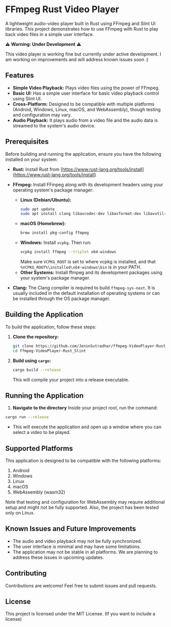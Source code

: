 
# FFmpeg Rust Video Player

A lightweight audio-video player built in Rust using FFmpeg and Slint UI libraries. This project demonstrates how to use FFmpeg with Rust to play back video files in a simple user interface.

⚠️ **Warning: Under Development** ⚠️

This video player is working fine but currently under active development. I am working on improvements and will address known issues soon :)

## Features

*   **Simple Video Playback:** Plays video files using the power of FFmpeg.
*   **Basic UI:** Has a simple user interface for basic video playback control using Slint UI.
*   **Cross-Platform:** Designed to be compatible with multiple platforms (Android, Windows, Linux, macOS, and WebAssembly), though testing and configuration may vary.
*   **Audio Playback:** It plays audio from a video file and the audio data is streamed to the system's audio device.

## Prerequisites

Before building and running the application, ensure you have the following installed on your system:

*   **Rust:** Install Rust from [https://www.rust-lang.org/tools/install](https://www.rust-lang.org/tools/install)
*   **FFmpeg:** Install FFmpeg along with its development headers using your operating system's package manager:
    *   **Linux (Debian/Ubuntu):**
        ```bash
        sudo apt update
        sudo apt install clang libavcodec-dev libavformat-dev libavutil-dev libavfilter-dev libavdevice-dev libasound2-dev pkg-config
        ```
    *   **macOS (Homebrew):**
        ```bash
        brew install pkg-config ffmpeg
        ```
    *   **Windows:** Install `vcpkg`. Then run:
        ```bash
        vcpkg install ffmpeg --triplet x64-windows
        ```
        Make sure `VCPKG_ROOT` is set to where vcpkg is installed, and that `%VCPKG_ROOT%\installed\x64-windows\bin` is in your PATH.
    * **Other Systems:** Install ffmpeg and its development packages using your system's package manager.

*   **Clang:**  The Clang compiler is required to build `ffmpeg-sys-next`. It is usually included in the default installation of operating systems or can be installed through the OS package manager.

## Building the Application

To build the application, follow these steps:

1.  **Clone the repository:**
    ```bash
    git clone https://github.com/JeninSutradhar/ffmpeg-VideoPlayer-Rust_Slint
    cd ffmpeg-VideoPlayer-Rust_Slint
    ```

2.  **Build using `cargo`:**
    ```bash
    cargo build --release
    ```
    This will compile your project into a release executable.

## Running the Application

1.  **Navigate to the directory** Inside your project root, run the command:
   ```bash
   cargo run --release
   ```
- This will execute the application and open up a window where you can select a video to be played.


## Supported Platforms
This application is designed to be compatible with the following platforms:

1. Android
2. Windows
3. Linux
4. macOS
5. WebAssembly (wasm32)

Note that testing and configuration for WebAssembly may require additional setup and might not be fully supported.
Also, the project has been tested only on Linux.

## Known Issues and Future Improvements

- The audio and video playback may not be fully synchronized.
- The user interface is minimal and may have some limitations.
- The application may not be stable in all platforms.
We are planning to address these issues in upcoming updates.

## Contributing
Contributions are welcome! Feel free to submit issues and pull requests.

## License
This project is licensed under the MIT License. (If you want to include a license)

